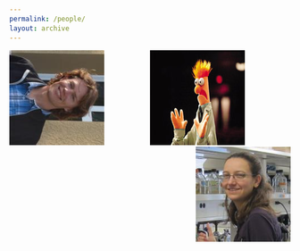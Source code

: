 ```yaml
---
permalink: /people/
layout: archive
---
```

 <html>
  <head>
  <style type="text/css">

    #imageHolder2 { margin-right: auto; margin-left: auto; }

    #leftDiv { float: left; }

    #middleDiv {margin-right: auto; margin-left: auto; text-align:center; /*float: left; */ }

    #rightDiv { float: right; text-align:right; clear: right; }

  </style>
  </head>
  
  <body>
    <div id="imageHolder2">
      <div id="leftDiv"><img src="/images/CooperHeadshot.jpeg" alt="left" /></div>
      <div id="middleDiv"><img src="/images/beakerhands.jpg" alt="middle" /></div>
      <div id="rightDiv"><img src="/images/turner.jpeg.jpg" alt="right" /></div>
    </div>
  </body>
  
</html>
